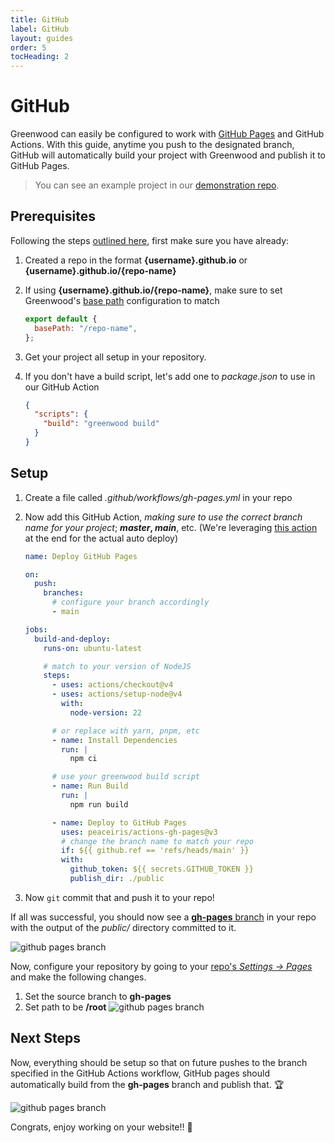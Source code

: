 ```yaml
---
title: GitHub
label: GitHub
layout: guides
order: 5
tocHeading: 2
---
```


# GitHub

Greenwood can easily be configured to work with [GitHub Pages](https://pages.github.com/) and GitHub Actions. With this guide, anytime you push to the designated branch, GitHub will automatically build your project with Greenwood and publish it to GitHub Pages.

> You can see an example project in our [demonstration repo](https://github.com/ProjectEvergreen/greenwood-demo-github-pages).

## Prerequisites

Following the steps [outlined here](https://pages.github.com/), first make sure you have already:

1. Created a repo in the format **{username}.github.io** or **{username}.github.io/{repo-name}**
1. If using **{username}.github.io/{repo-name}**, make sure to set Greenwood's [base path](/docs/reference/configuration/#base-path) configuration to match

   <!-- prettier-ignore-start -->
   <app-ctc-block variant="snippet" heading="greenwood.config.js">

   ```js
   export default {
     basePath: "/repo-name",
   };
   ```

   </app-ctc-block>

   <!-- prettier-ignore-end -->

1. Get your project all setup in your repository.
1. If you don't have a build script, let's add one to _package.json_ to use in our GitHub Action

   <!-- prettier-ignore-start -->
   <app-ctc-block variant="snippet" heading="package.json">

   ```json
   {
     "scripts": {
       "build": "greenwood build"
     }
   }
   ```

   </app-ctc-block>

   <!-- prettier-ignore-end -->

## Setup

1. Create a file called _.github/workflows/gh-pages.yml_ in your repo
1. Now add this GitHub Action, _making sure to use the correct branch name for your project_; **_master_, _main_**, etc. (We're leveraging [this action](https://github.com/marketplace/actions/github-pages-action) at the end for the actual auto deploy)

   <!-- prettier-ignore-start -->

   <app-ctc-block variant="snippet" heading=".github/workflows/gh-pages.yml">

   ```yml
   name: Deploy GitHub Pages

   on:
     push:
       branches:
         # configure your branch accordingly
         - main

   jobs:
     build-and-deploy:
       runs-on: ubuntu-latest

       # match to your version of NodeJS
       steps:
         - uses: actions/checkout@v4
         - uses: actions/setup-node@v4
           with:
             node-version: 22

         # or replace with yarn, pnpm, etc
         - name: Install Dependencies
           run: |
             npm ci

         # use your greenwood build script
         - name: Run Build
           run: |
             npm run build

         - name: Deploy to GitHub Pages
           uses: peaceiris/actions-gh-pages@v3
           # change the branch name to match your repo
           if: ${{ github.ref == 'refs/heads/main' }}
           with:
             github_token: ${{ secrets.GITHUB_TOKEN }}
             publish_dir: ./public
   ```

   </app-ctc-block>

   <!-- prettier-ignore-end -->

1. Now `git` commit that and push it to your repo!

If all was successful, you should now see a [**gh-pages** branch](https://github.com/ProjectEvergreen/projectevergreen.github.io/tree/gh-pages) in your repo with the output of the _public/_ directory committed to it.

![github pages branch](/assets/guides/gh-pages-branch.png)

Now, configure your repository by going to your [repo's _Settings -> Pages_](https://docs.github.com/en/pages/getting-started-with-github-pages/configuring-a-publishing-source-for-your-github-pages-site) and make the following changes.

1. Set the source branch to **gh-pages**
1. Set path to be **/root**
   ![github pages branch](/assets/guides/repo-github-pages-config.png)

## Next Steps

Now, everything should be setup so that on future pushes to the branch specified in the GitHub Actions workflow, GitHub pages should automatically build from the **gh-pages** branch and publish that. 🏆

![github pages branch](/assets/guides/gh-pages-branch-commits.png)

Congrats, enjoy working on your website!! 🥳

